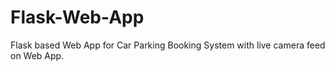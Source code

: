 # Flask-Web-App
Flask based Web App for Car Parking Booking System with live camera feed on Web App.
